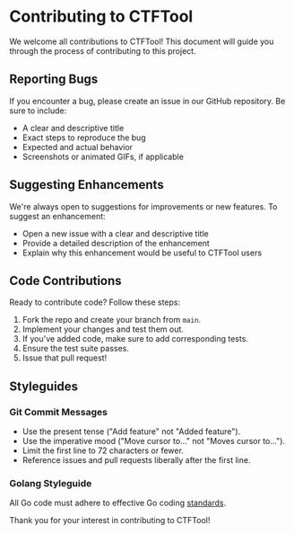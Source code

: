 # Contributing to CTFTool

We welcome all contributions to CTFTool! This document will guide you through the process of contributing to this project.

## Reporting Bugs

If you encounter a bug, please create an issue in our GitHub repository. Be sure to include:

- A clear and descriptive title
- Exact steps to reproduce the bug
- Expected and actual behavior
- Screenshots or animated GIFs, if applicable

## Suggesting Enhancements

We're always open to suggestions for improvements or new features. To suggest an enhancement:

- Open a new issue with a clear and descriptive title
- Provide a detailed description of the enhancement
- Explain why this enhancement would be useful to CTFTool users

## Code Contributions

Ready to contribute code? Follow these steps:

1. Fork the repo and create your branch from `main`.
2. Implement your changes and test them out.
3. If you've added code, make sure to add corresponding tests.
4. Ensure the test suite passes.
5. Issue that pull request!

## Styleguides

### Git Commit Messages

- Use the present tense ("Add feature" not "Added feature").
- Use the imperative mood ("Move cursor to..." not "Moves cursor to...").
- Limit the first line to 72 characters or fewer.
- Reference issues and pull requests liberally after the first line.

### Golang Styleguide

All Go code must adhere to effective Go coding [standards](https://golang.org/doc/effective_go).

Thank you for your interest in contributing to CTFTool!
